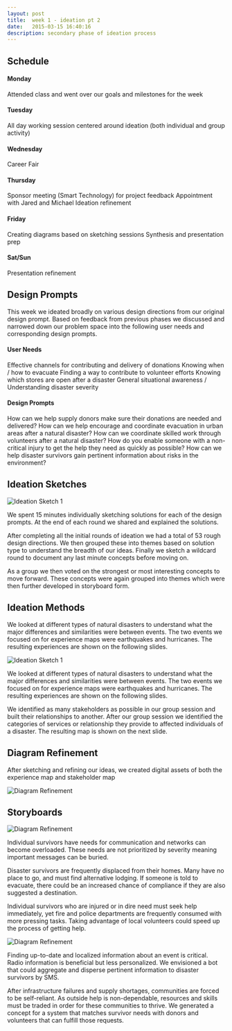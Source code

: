 ```yaml
---
layout: post
title:  week 1 - ideation pt 2
date:   2015-03-15 16:40:16
description: secondary phase of ideation process
---
```

## Schedule  

#### Monday
Attended class and went over our goals and milestones for the week

#### Tuesday
All day working session centered around ideation (both individual and group activity)

#### Wednesday
Career Fair

#### Thursday
Sponsor meeting (Smart Technology) for project feedback
Appointment with Jared and Michael 
Ideation refinement

#### Friday
Creating diagrams based on sketching sessions
Synthesis and presentation prep

#### Sat/Sun
Presentation refinement

## Design Prompts  

This week we ideated broadly on various design directions from our original design prompt. Based on feedback from previous phases we discussed and narrowed down our problem space into the following user needs and corresponding design prompts.

#### User Needs
Effective channels for contributing and delivery of donations
Knowing when / how to evacuate
Finding a way to contribute to volunteer efforts
Knowing which stores are open after a disaster
General situational awareness / Understanding disaster severity

#### Design Prompts
How can we help supply donors make sure their donations are needed and delivered?
How can we help encourage and coordinate evacuation in urban areas after a natural disaster?
How can we coordinate skilled work through volunteers after a natural disaster?
How do you enable someone with a non-critical injury to get the help they need as quickly as possible?
How can we help disaster survivors gain pertinent information about risks in the environment?

## Ideation Sketches
![Ideation Sketch 1](../../../img/week-0/ideationProcess1.png)

We spent 15 minutes individually sketching solutions for each of the design prompts. At the end of each round we shared and explained the solutions.  

After completing all the initial rounds of ideation we had a total of 53 rough design directions. We then grouped these into themes based on solution type to understand the breadth of our ideas. Finally we sketch a wildcard round to document any last minute concepts before moving on.  

As a group we then voted on the strongest or most interesting concepts to move forward. These concepts were again grouped into themes which were then further developed in storyboard form.  

## Ideation Methods

We looked at different types of natural disasters to understand what the major differences and similarities were between events. The two events we focused on for experience maps were earthquakes and hurricanes. The resulting experiences are shown on the following slides.

![Ideation Sketch 1](../../../img/week-0/ideationProcess2.png)

We looked at different types of natural disasters to understand what the major differences and similarities were between events. The two events we focused on for experience maps were earthquakes and hurricanes. The resulting experiences are shown on the following slides.  

We identified as many stakeholders as possible in our group session and built their relationships to another. After our group session we identified the categories of services or relationship they provide to affected individuals of a disaster. The resulting map is shown on the next slide.

## Diagram Refinement

After sketching and refining our ideas, we created digital assets of both the experience map and stakeholder map

![Diagram Refinement](../../../img/week-0/ideationDiagrams1.png)

## Storyboards

![Diagram Refinement](../../../img/week-0/ideationConcepts1.png)

Individual survivors have needs for communication and networks can become overloaded. These needs are not prioritized by severity meaning important messages can be buried.  

Disaster survivors are frequently displaced from their homes. Many have no place to go, and must find alternative lodging. If someone is told to evacuate, there could be an increased chance of compliance if they are also suggested a destination.  

Individual survivors who are injured or in dire need must seek help immediately, yet fire and police departments are frequently consumed with more pressing tasks. Taking advantage of local volunteers could speed up the process of getting help.  

![Diagram Refinement](../../../img/week-0/ideationConcepts2.png)

Finding up-to-date and localized information about an event is critical. Radio information is beneficial but less personalized. We envisioned a bot that could aggregate and disperse pertinent information to disaster survivors by SMS.  

After infrastructure failures and supply shortages, communities are forced to be self-reliant. As outside help is non-dependable, resources and skills must be traded in order for these communities to thrive. We generated a concept for a system that matches survivor needs with donors and volunteers that can fulfill those requests.
